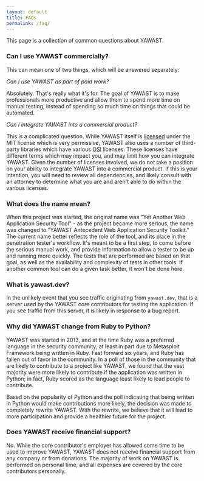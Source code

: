 ```yaml
---
layout: default
title: FAQs
permalink: /faq/
---
```


This page is a collection of common questions about YAWAST.

### Can I use YAWAST commercially?

This can mean one of two things, which will be answered separately:

*Can I use YAWAST as part of paid work?*

Absolutely. That's really what it's for. The goal of YAWAST is to make professionals more productive and allow them to spend more time on manual testing, instead of spending so much time on things that could be automated.

*Can I integrate YAWAST into a commercial product?*

This is a complicated question. While YAWAST itself is [licensed](https://github.com/adamcaudill/yawast/blob/master/LICENSE) under the MIT license which is very permissive, YAWAST also uses a number of third-party libraries which have various [OSI](https://opensource.org/) licenses. These licenses have different terms which may impact you, and may limit how you can integrate YAWAST. Given the number of licenses involved, we do not take a position on your ability to integrate YAWAST into a commercial product. If this is your intention, you will need to review all dependencies, and likely consult with an attorney to determine what you are and aren't able to do within the various licenses.

### What does the name mean?

When this project was started, the original name was "Yet Another Web Application Security Tool" - as the project became more serious, the name was changed to "YAWAST Antecedent Web Application Security Toolkit." The current name better reflects the role of the tool, and its place in the penetration tester's workflow. It's meant to be a first step, to come before the serious manual work, and provide information to allow a tester to be up and running more quickly. The tests that are performed are based on that goal, as well as the availability and complexity of tests in other tools. If another common tool can do a given task better, it won't be done here.

### What is yawast.dev?

In the unlikely event that you see traffic originating from `yawast.dev`, that is a server used by the YAWAST core contributors for testing the application. If you see traffic from this server, it is likely in response to a bug report.

### Why did YAWAST change from Ruby to Python?

YAWAST was started in 2013, and at the time Ruby was a preferred language in the security community, at least in part due to Metasploit Framework being written in Ruby. Fast forward six years, and Ruby has fallen out of favor in the community. In a poll of those in the community that are likely to contribute to a project like YAWAST, we found that the vast majority were more likely to contribute if the application was written in Python; in fact, Ruby scored as the language least likely to lead people to contribute.

Based on the popularity of Python and the poll indicating that being written in Python would make contributions more likely, the decision was made to completely rewrite YAWAST. With the rewrite, we believe that it will lead to more participation and provide a healthier future for the project.

### Does YAWAST receive financial support?

No. While the core contributor's employer has allowed some time to be used to improve YAWAST, YAWAST does not receive financial support from any company or from donations. The majority of work on YAWAST is performed on personal time, and all expenses are covered by the core contributors personally.
